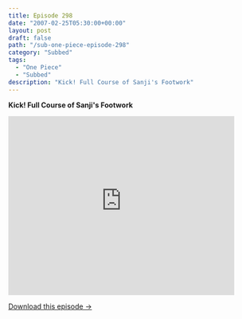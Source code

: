 ```yaml
---
title: Episode 298
date: "2007-02-25T05:30:00+00:00"
layout: post
draft: false
path: "/sub-one-piece-episode-298"
category: "Subbed"
tags:
  - "One Piece"
  - "Subbed"
description: "Kick! Full Course of Sanji's Footwork"
---
```


**Kick! Full Course of Sanji's Footwork**

<iframe width="640" height="360" src="https://www.rapidvideo.com/e/FXQHUN8EWC" frameborder="0" marginwidth=0 marginheight=0 scrolling=no allowfullscreen style="max-width:90%;"></iframe>

<a href="http://ouo.io/qs/eCodkFEQ?s=https://www.rapidvideo.com/d/FXQHUN8EWC" class="styled_a">Download this episode →</a>


